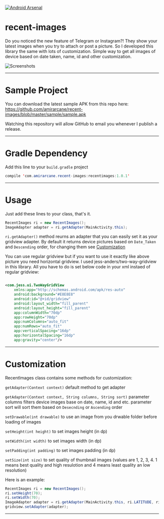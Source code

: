 [![Android Arsenal](https://img.shields.io/badge/Android%20Arsenal-recent--images-green.svg?style=true)](https://android-arsenal.com/details/1/3622)
# recent-images

Do you noticed the new feature of Telegram or Instagram?! They show your latest images when you try to attach or post a picture.
So I developed this library the same with lots of customization.
Simple way to get all images of device based on date taken, name, id and other customization.

![Screenshots](https://raw.githubusercontent.com/amirarcane/recent-images/master/demo/Screenshot_2015-10-31-15-40-49.png)

---
# Sample Project
You can download the latest sample APK from this repo here: https://github.com/amirarcane/recent-images/blob/master/sample/sample.apk

Watching this repository will allow GitHub to email you whenever I publish a release.

---
# Gradle Dependency

Add this line to your `build.gradle` project

```java
compile 'com.amirarcane.recent-images:recentimages:1.0.1'
```
---
# Usage

Just add these lines to your class, that's it.

```java
RecentImages ri = new RecentImages();
ImageAdapter adapter = ri.getAdapter(MainActivity.this);
```
`ri.getAdapter()` method reurns an adapter that you can easily set it as your gridview adapter. By default it returns device pictures
based on `Date_Taken` and `Descending` order, for changing them see [Customization](https://github.com/amirarcane/recent-images/#customization)

You can use regular gridview but if you want to use it exactly like above picture you need horizontal gridview.
I used jess-anders/two-way-gridview in this library. All you have to do is set below code in your xml instaed of regular gridview:

```xml

<com.jess.ui.TwoWayGridView
    xmlns:app="http://schemas.android.com/apk/res-auto"
    android:background="#E8E8E8"
    android:id="@+id/gridview"
    android:layout_width="fill_parent" 
    android:layout_height="fill_parent"
    app:columnWidth="70dp"
    app:rowHeight="70dp"
    app:numColumns="auto_fit"
    app:numRows="auto_fit"
    app:verticalSpacing="16dp"
    app:horizontalSpacing="16dp"
    app:gravity="center"/>

```
---
# Customization

RecentImages class contains some methods for customization:

`getAdapter(Context context)` default method to get adapter

`getAdapter(Context context, String columns, String sort)` parameter columns filters device images base on date, name, id and etc. parameter sort will sort them based on `Desecnding` or `Ascending` order

`setDrawable(int drawable)` to use an image from you drwable folder before loading of images

`setHeight(int height)` to set images height (in dp)

`setWidth(int width)` to set images width (in dp)

`setPadding(int padding)` to set images padding (in dp)

`setSize(int size)` to set quality of thumbnail images (values are 1, 2, 3, 4. 1 means best quality and high resulotion and 4 means least quality an low resolution)

Here is an example:

```java
RecentImages ri = new RecentImages();
ri.setHeight(70);
ri.setWidth(70);
ImageAdapter adapter = ri.getAdapter(MainActivity.this, ri.LATITUDE, ri.ASCENDING);
gridview.setAdapter(adapter);
```

---
